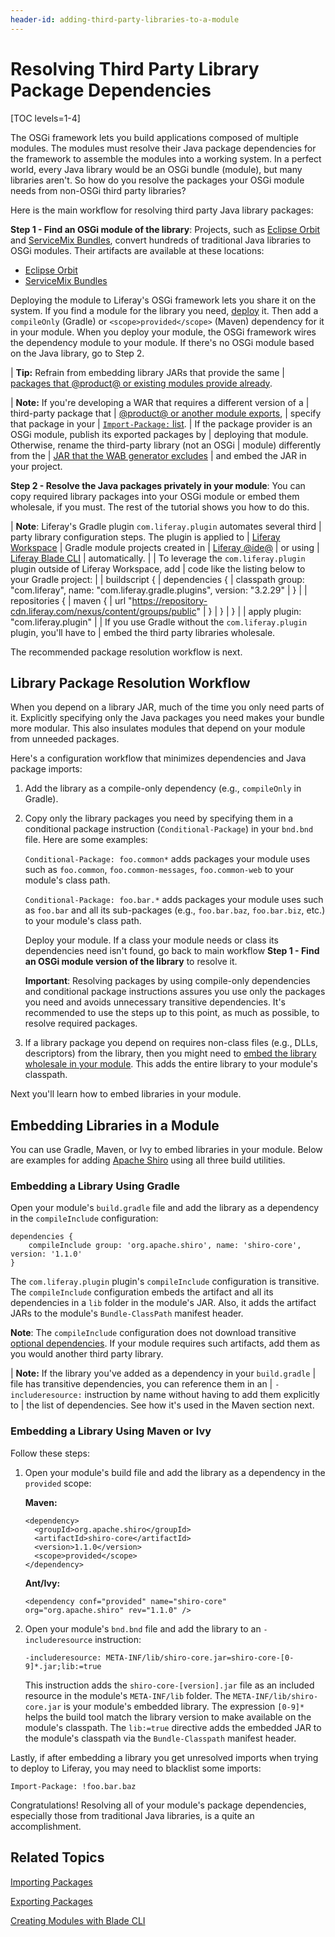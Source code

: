 ```yaml
---
header-id: adding-third-party-libraries-to-a-module
---
```


# Resolving Third Party Library Package Dependencies

[TOC levels=1-4]

The OSGi framework lets you build applications composed of multiple modules. The
modules must resolve their Java package dependencies for the framework to
assemble the modules into a working system. In a perfect world, every Java
library would be an OSGi bundle (module), but many libraries aren't. So how do
you resolve the packages your OSGi module needs from non-OSGi third party
libraries?

Here is the main workflow for resolving third party Java library packages:

**Step 1 - Find an OSGi module of the library**: Projects, such as [Eclipse Orbit](https://www.eclipse.org/orbit/)
and [ServiceMix Bundles](https://servicemix.apache.org/developers/source/bundles-source.html), 
convert hundreds of traditional Java libraries to OSGi modules. Their artifacts
are available at these locations:

- [Eclipse Orbit](https://download.eclipse.org/tools/orbit/downloads/drops/R20170919201930/)
- [ServiceMix Bundles](https://mvnrepository.com/artifact/org.apache.servicemix.bundles)

Deploying the module to Liferay's OSGi framework lets you share it on the
system. If you find a module for the library you need,
[deploy](/docs/7-0/tutorials/-/knowledge_base/t/starting-module-development#building-and-deploying-a-module)
it. Then add a `compileOnly` (Gradle) or `<scope>provided</scope>` (Maven)
dependency for it in your module. When you deploy your module, the OSGi
framework wires the dependency module to your module. If there's no OSGi module based on the Java library, go to Step 2. 

| **Tip:** Refrain from embedding library JARs that provide the same 
| [packages that @product@ or existing modules provide already](/docs/7-0/reference/-/knowledge_base/r/third-party-packages-portal-exports). 
 
| **Note:** If you're developing a WAR that requires a different version of a
| third-party package that
| [@product@ or another module exports](/docs/7-0/reference/-/knowledge_base/r/third-party-packages-portal-exports),
| specify that package in your
| [`Import-Package:` list](/docs/7-0/tutorials/-/knowledge_base/t/importing-packages).
| If the package provider is an OSGi module, publish its exported packages by 
| deploying that module. Otherwise, rename the third-party library (not an OSGi 
| module) differently from the
| [JAR that the WAB generator excludes](/docs/7-0/tutorials/-/knowledge_base/t/resolving-a-plugins-dependencies#understanding-excluded-jars)
| and embed the JAR in your project. 

**Step 2 - Resolve the Java packages privately in your module**: You can copy
required library packages into your OSGi module or embed them wholesale, if you
must. The rest of the tutorial shows you how to do this. 

| **Note**: Liferay's Gradle plugin `com.liferay.plugin` automates several third
| party library configuration steps. The plugin is applied to
| [Liferay Workspace](/docs/7-0/tutorials/-/knowledge_base/t/liferay-workspace)
| Gradle module projects created in
| [Liferay @ide@](/docs/7-0/tutorials/-/knowledge_base/t/liferay-ide)
| or using
| [Liferay Blade CLI](/docs/7-0/tutorials/-/knowledge_base/t/blade-cli)
| automatically.
| 
| To leverage the `com.liferay.plugin` plugin outside of Liferay Workspace, add
| code like the listing below to your Gradle project:
| 
|     buildscript {
|         dependencies {
|             classpath group: "com.liferay", name: "com.liferay.gradle.plugins", version: "3.2.29"
|         }
| 
|         repositories {
|             maven {
|                 url "https://repository-cdn.liferay.com/nexus/content/groups/public"
|             }
|         }
|     }
| 
|     apply plugin: "com.liferay.plugin"
| 
| If you use Gradle without the `com.liferay.plugin` plugin, you'll have to
| embed the third party libraries wholesale.

The recommended package resolution workflow is next. 

## Library Package Resolution Workflow

When you depend on a library JAR, much of the time you only need parts of it.
Explicitly specifying only the Java packages you need makes your bundle more
modular. This also insulates modules that depend on your module from unneeded
packages. 

Here's a configuration workflow that minimizes dependencies and Java package
imports:

1.  Add the library as a compile-only dependency (e.g., `compileOnly` in
    Gradle).

2.  Copy only the library packages you need by specifying them in a conditional
    package instruction (`Conditional-Package`) in your `bnd.bnd` file. Here are
    some examples:

    `Conditional-Package: foo.common*` adds packages your module uses such as
    `foo.common`, `foo.common-messages`, `foo.common-web` to your module's class
    path.

    `Conditional-Package: foo.bar.*` adds packages your module uses such as
    `foo.bar` and all its sub-packages (e.g., `foo.bar.baz`, `foo.bar.biz`,
    etc.) to your module's class path.

    Deploy your module. If a class your module needs or class its dependencies
    need isn't found, go back to main workflow **Step 1 - Find an OSGi module
    version of the library** to resolve it. 

    **Important**: Resolving packages by using compile-only dependencies and
    conditional package instructions assures you use only the packages you need
    and avoids unnecessary transitive dependencies. It's recommended to use the
    steps up to this point, as much as possible, to resolve required packages.  

3.  If a library package you depend on requires non-class files (e.g., DLLs,
    descriptors) from the library, then you might need to
    [embed the library wholesale in your module](#embedding-libraries-in-a-module).
    This adds the entire library to your module's classpath.

Next you'll learn how to embed libraries in your module. 

## Embedding Libraries in a Module

You can use Gradle, Maven, or Ivy to embed libraries in your module. Below are
examples for adding [Apache Shiro](https://shiro.apache.org) using all three
build utilities. 

### Embedding a Library Using Gradle

Open your module's `build.gradle` file and add the library as a dependency in
the `compileInclude` configuration:

    dependencies {
        compileInclude group: 'org.apache.shiro', name: 'shiro-core', version: '1.1.0'
    }

The `com.liferay.plugin` plugin's `compileInclude` configuration is transitive.
The `compileInclude` configuration embeds the artifact and all its dependencies
in a `lib` folder in the module's JAR. Also, it adds the artifact JARs to the
module's `Bundle-ClassPath` manifest header. 

**Note**: The `compileInclude` configuration does not download transitive
[optional dependencies](https://maven.apache.org/guides/introduction/introduction-to-optional-and-excludes-dependencies.html).
If your module requires such artifacts, add them as you would another third party library.

| **Note:** If the library you've added as a dependency in your `build.gradle`
| file has transitive dependencies, you can reference them in an
| `-includeresource:` instruction by name without having to add them explicitly to
| the list of dependencies. See how it's used in the Maven section next.

### Embedding a Library Using Maven or Ivy

Follow these steps:

1.  Open your module's build file and add the library as a dependency in the
    `provided` scope:

    **Maven:**

        <dependency>
          <groupId>org.apache.shiro</groupId>
          <artifactId>shiro-core</artifactId>
          <version>1.1.0</version>
          <scope>provided</scope>
        </dependency>

    **Ant/Ivy:**

        <dependency conf="provided" name="shiro-core" org="org.apache.shiro" rev="1.1.0" />

2.  Open your module's `bnd.bnd` file and add the library to an
    `-includeresource` instruction: 

        -includeresource: META-INF/lib/shiro-core.jar=shiro-core-[0-9]*.jar;lib:=true

    This instruction adds the `shiro-core-[version].jar` file as an included
    resource in the module's `META-INF/lib` folder. The
    `META-INF/lib/shiro-core.jar` is your module's embedded library. The
    expression `[0-9]*` helps the build tool match the library version 
    to make available on the module's classpath. The `lib:=true` directive adds
    the embedded JAR to the module's classpath via the `Bundle-Classpath`
    manifest header.

Lastly, if after embedding a library you get unresolved imports when trying to
deploy to Liferay, you may need to blacklist some imports: 
    
`Import-Package: !foo.bar.baz`

Congratulations! Resolving all of your module's package dependencies, especially
those from traditional Java libraries, is a quite an accomplishment. 

## Related Topics

[Importing Packages](/docs/7-0/tutorials/-/knowledge_base/t/importing-packages)

[Exporting Packages](/docs/7-0/tutorials/-/knowledge_base/t/exporting-packages)

[Creating Modules with Blade CLI](/docs/7-0/tutorials/-/knowledge_base/t/creating-modules-with-blade-cli)
